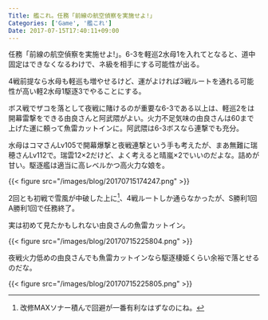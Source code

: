 ```yaml
---
Title: 艦これ。任務「前線の航空偵察を実施せよ!」
Categories: ['Game', '艦これ']
Date: 2017-07-15T17:40:11+09:00
---
```


任務「前線の航空偵察を実施せよ!」。6-3を軽巡2水母1を入れてとなると、道中固定はできなくなるわけで、ネ級を相手にする可能性が出る。

<!-- skip -->

4戦前提なら水母も軽巡も増やせるけど、運がよければ3戦ルートを通れる可能性が高い軽2水母1駆逐3でやることにする。

ボス戦でザコを落として夜戦に賭けるのが重要な6-3である以上は、軽巡2をは開幕雷撃をできる由良さんと阿武隈がよい。火力不足気味の由良さんは60まで上げた運に頼って魚雷カットインに。阿武隈は6-3ボスなら連撃でも充分。

水母はコマさんLv105で開幕爆撃と夜戦連撃という手も考えたが、まあ無難に瑞穂さんLv112で。瑞雲12×2だけど、よく考えると晴嵐×2でいいのだよな。詰めが甘い。駆逐艦は適当に高レベルかつ高火力な娘を。

{{< figure src="/images/blog/20170715174247.png" >}}

2回とも初戦で雪風が中破した上に[^1]、4戦ルートしか通らなかったが、S勝利1回A勝利1回で任務終了。

[^1]:改修MAXソナー積んで回避が一番有利なはずなのにね。

実は初めて見たかもしれない由良さんの魚雷カットイン。

{{< figure src="/images/blog/20170715225804.png" >}}

夜戦火力低めの由良さんでも魚雷カットインなら駆逐棲姫くらい余裕で落とせるのだな。

{{< figure src="/images/blog/20170715225805.png" >}}

